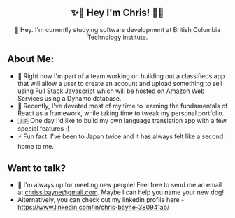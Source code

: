 <div align="center">

## :sparkles::flashlight: Hey I'm Chris! :flashlight::sparkles:

 👋 Hey. I'm currently studying software development at British Columbia Technology Institute.

</div>
 
## About Me:
- 🧮 Right now I'm part of a team working on building out a classifieds app that will allow a user to create an account and upload something to sell using Full Stack Javascript which will be hosted on Amazon Web Services using a Dynamo database.
- 🎋 Recently, I've devoted most of my time to learning the fundamentals of React as a framework, while taking time to tweak my personal portfolio.
- 🇯🇵 One day I'd like to build my own language translation app with a few special features ;)
- ⚡ Fun fact: I've been to Japan twice and it has always felt like a second home to me. 

## Want to talk?
- 🐶 I'm always up for meeting new people! Feel free to send me an email at chriss.bayne@gmail.com. Maybe I can help you name your new dog!
- Alternatively, you can check out my linkedin profile here - https://www.linkedin.com/in/chris-bayne-380941ab/
